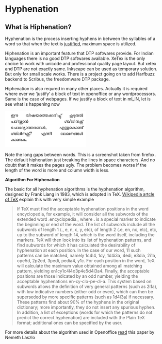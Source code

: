 # Hyphenation

## **What is Hiphenation?**

Hyphenation is the process inserting hyphens in between the syllables of a word so that when the text is [justified](http://en.wikipedia.org/wiki/Justification_%28typesetting%29), maximum space is utilized.

Hiphenation is an important feature that DTP softwares provide. For Indian languages there is no good DTP softwares available. XeTex is the only choice to work with unicode and professional quality page layout. But xetex and DTP are not exactly same. Inkscape can be used as temporary solution. But only for small scale works. There is a project going on to add Harfbuzz backend to Scribus, the freedomware DTP package.

Hiphenation is also requred in many other places. Actually it is required where ever we ‘justify’ a block of text in openoffice or any wordprocessors. Same is the case of webpages. If we justify a block of text in ml\_IN, let is see what is happening now

![](.gitbook/assets/image%20%286%29.png)

Note the long gaps between words. This is a screenshot taken from firefox. The default hiphenation just breaking the lines in space characters. And no doubt that it makes the pages ugly. The problem becomes worse if the length of the word is more and column width is less.

**Algorithm For Hiphenation**

The basic for all hyphenation algorithms is the hyphenation algorithm, designed by Frank Liang in 1983, which is adopted in TeX. [Wikipedia artcle of TeX](http://en.wikipedia.org/wiki/TeX#Hyphenation_and_justification) explain this with very simple example

> If TeX must find the acceptable hyphenation positions in the word encyclopedia, for example, it will consider all the subwords of the extended word .encyclopedia., where . is a special marker to indicate the beginning or end of the word. The list of subwords include all the subwords of length 1 \(., e, n, c, y, etc\), of length 2 \(.e, en, nc, etc\), etc, up to the subword of length 14, which is the word itself, including the markers. TeX will then look into its list of hyphenation patterns, and find subwords for which it has calculated the desirability of hyphenation at each position. In the case of our word, 11 such patterns can be matched, namely 1c4l4, 1cy, 1d4i3a, 4edi, e3dia, 2i1a, ope5d, 2p2ed, 3pedi, pedia4, y1c. For each position in the word, TeX will calculate the maximum value obtained among all matching pattern, yielding en1cy1c4l4o3p4e5d4i3a4. Finally, the acceptable positions are those indicated by an odd number, yielding the acceptable hyphenations en-cy-clo-pe-di-a. This system based on subwords allows the definition of very general patterns \(such as 2i1a\), with low indicative numbers \(either odd or even\), which can then be superseded by more specific patterns \(such as 1d4i3a\) if necessary. These patterns find about 90% of the hyphens in the original dictionary; more importantly, they do not insert any spurious hyphen. In addition, a list of exceptions \(words for which the patterns do not predict the correct hyphenation\) are included with the Plain TeX format; additional ones can be specified by the user.

For more details about the algorithm used in Openoffice [read](http://markmail.org/download.xqy?id=rwne7kf67ttyk62l&number=2) this paper by Nemeth Laszlo

